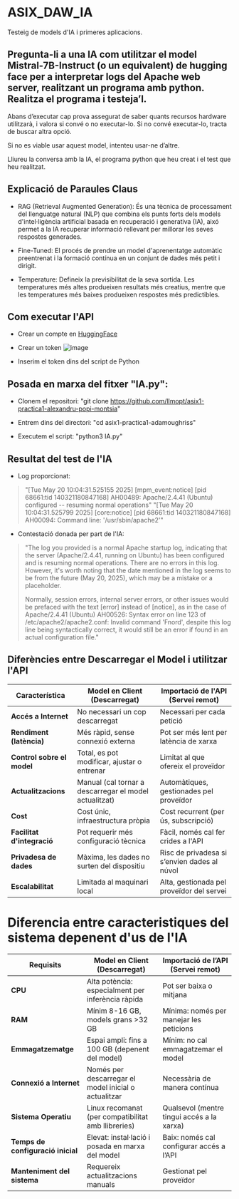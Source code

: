 # ASIX_DAW_IA
Testeig de models d'IA i primeres aplicacions.

## Pregunta-li a una IA com utilitzar el model Mistral-7B-Instruct (o un equivalent) de hugging face per a interpretar logs del Apache web server, realitzant un programa amb python. Realitza el programa i testeja’l.

Abans d’executar cap prova assegurat de saber quants recursos hardware utilitzarà, i valora si convé o no executar-lo. Si no convé executar-lo, tracta de buscar altra opció. 

Si no es viable usar aquest model, intenteu usar-ne d’altre.

Lliureu la conversa amb la IA, el programa python que heu creat i el test que heu realitzat.

## Explicació de Paraules Claus
- RAG (Retrieval Augmented Generation): És una tècnica de processament del llenguatge natural (NLP) que combina els punts forts dels models d'intel·ligència artificial basada en recuperació i generativa (IA), aixó permet a la IA recuperar informació rellevant per millorar les seves respostes generades.

- Fine-Tuned: El procés de prendre un model d'aprenentatge automàtic preentrenat i la formació contínua en un conjunt de dades més petit i dirigit.

- Temperature: Defineix la previsibilitat de la seva sortida. Les temperatures més altes produeixen resultats més creatius, mentre que les temperatures més baixes produeixen respostes més predictibles.

## Com executar l'API
- Crear un compte en [HuggingFace](https://huggingface.co/)

- Crear un token
![image](https://github.com/user-attachments/assets/86fff3a8-3312-490d-ae1f-dcb936b42d85)

- Inserim el token dins del script de Python

## Posada en marxa del fitxer "IA.py":
- Clonem el repositori:
  "git clone https://github.com/llmopt/asix1-practica1-alexandru-popi-montsia"

- Entrem dins del directori:
  "cd asix1-practica1-adamoughriss"

- Executem el script:
  "python3 IA.py"

## Resultat del test de l'IA
- Log proporcionat:
> "[Tue May 20 10:04:31.525155 2025] [mpm_event:notice] [pid 68661:tid 140321180847168] AH00489: Apache/2.4.41 (Ubuntu) configured -- resuming normal operations"
> "[Tue May 20 10:04:31.525799 2025] [core:notice] [pid 68661:tid 140321180847168] AH00094: Command line: '/usr/sbin/apache2'"

- Contestació donada per part de l'IA:
> "The log you provided is a normal Apache startup log, indicating that the server (Apache/2.4.41, running on Ubuntu) has been configured and is resuming normal
> operations. There are no errors in this log. However, it's worth noting that the date mentioned in the log seems to be from the future (May 20, 2025), which may
> be a mistake or a placeholder.
> 
> Normally, session errors, internal server errors, or other issues would be prefaced with the text [error] instead of [notice], as in the case of Apache/2.4.41
> (Ubuntu) AH00526: Syntax error on line 123 of /etc/apache2/apache2.conf:
> Invalid command 'Fnord', despite this log line being syntactically correct, it would still be an error if found in an actual configuration file."

## Diferències entre Descarregar el Model i utilitzar l'API
| Característica             | **Model en Client (Descarregat)**                      | **Importació de l'API (Servei remot)**       |
| -------------------------- | ------------------------------------------------------ | -------------------------------------------- |
| **Accés a Internet**       | No necessari un cop descarregat                        | Necessari per cada petició                   |
| **Rendiment (latència)**   | Més ràpid, sense connexió externa                      | Pot ser més lent per latència de xarxa       |
| **Control sobre el model** | Total, es pot modificar, ajustar o entrenar            | Limitat al que ofereix el proveïdor          |
| **Actualitzacions**        | Manual (cal tornar a descarregar el model actualitzat) | Automàtiques, gestionades pel proveïdor      |
| **Cost**                   | Cost únic, infraestructura pròpia                      | Cost recurrent (per ús, subscripció)         |
| **Facilitat d'integració** | Pot requerir més configuració tècnica                  | Fàcil, només cal fer crides a l'API          |
| **Privadesa de dades**     | Màxima, les dades no surten del dispositiu             | Risc de privadesa si s’envien dades al núvol |
| **Escalabilitat**          | Limitada al maquinari local                            | Alta, gestionada pel proveïdor del servei    |

# Diferencia entre caracteristiques del sistema depenent d'us de l'IA
| **Requisits**                     | **Model en Client (Descarregat)**                    | **Importació de l’API (Servei remot)**          |
| --------------------------------- | ---------------------------------------------------- | ----------------------------------------------- |
| **CPU**                           | Alta potència: especialment per inferència ràpida    | Pot ser baixa o mitjana                         |
| **RAM**                           | Mínim 8-16 GB, models grans >32 GB                   | Mínima: només per manejar les peticions         |
| **Emmagatzematge**                | Espai ampli: fins a 100 GB (depenent del model)      | Mínim: no cal emmagatzemar el model             |
| **Connexió a Internet**           | Només per descarregar el model inicial o actualitzar | Necessària de manera contínua                   |
| **Sistema Operatiu**              | Linux recomanat (per compatibilitat amb llibreries)  | Qualsevol (mentre tingui accés a la xarxa)      |
| **Temps de configuració inicial** | Elevat: instal·lació i posada en marxa del model     | Baix: només cal configurar accés a l’API        |
| **Manteniment del sistema**       | Requereix actualitzacions manuals                    | Gestionat pel proveïdor                         |
